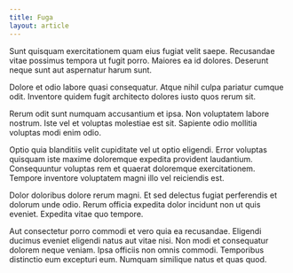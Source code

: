 ```yaml
---
title: Fuga
layout: article
---
```

Sunt quisquam exercitationem quam eius fugiat velit saepe. Recusandae vitae possimus tempora ut fugit porro. Maiores ea id dolores. Deserunt neque sunt aut aspernatur harum sunt.

Dolore et odio labore quasi consequatur. Atque nihil culpa pariatur cumque odit. Inventore quidem fugit architecto dolores iusto quos rerum sit.

Rerum odit sunt numquam accusantium et ipsa. Non voluptatem labore nostrum. Iste vel et voluptas molestiae est sit. Sapiente odio mollitia voluptas modi enim odio.

Optio quia blanditiis velit cupiditate vel ut optio eligendi. Error voluptas quisquam iste maxime doloremque expedita provident laudantium. Consequuntur voluptas rem et quaerat doloremque exercitationem. Tempore inventore voluptatem magni illo vel reiciendis est.

Dolor doloribus dolore rerum magni. Et sed delectus fugiat perferendis et dolorum unde odio. Rerum officia expedita dolor incidunt non ut quis eveniet. Expedita vitae quo tempore.

Aut consectetur porro commodi et vero quia ea recusandae. Eligendi ducimus eveniet eligendi natus aut vitae nisi. Non modi et consequatur dolorem neque veniam. Ipsa officiis non omnis commodi. Temporibus distinctio eum excepturi eum. Numquam similique natus et quas quod.
